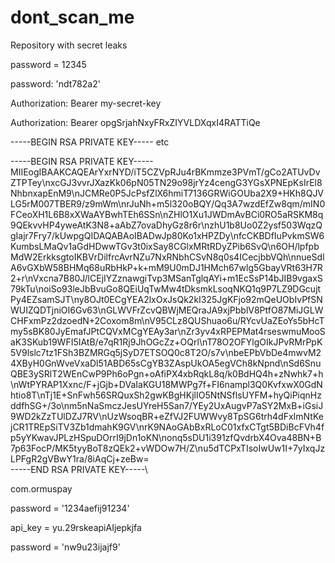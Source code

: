 # dont_scan_me
Repository with secret leaks

password = 12345

password: 'ndt782a2'

Authorization: Bearer my-secret-key

Authorization: Bearer opgSrjahNxyFRxZIYVLDXqxI4RATTiQe

-----BEGIN RSA PRIVATE KEY-----
etc


-----BEGIN RSA PRIVATE KEY-----\
MIIEogIBAAKCAQEArYxrNYD\/iT5CZVpRJu4rBKmmze3PVmT\/gCo2ATUvDvZTPTey\\nxcGJ3vvrJXazKk06pN05TN29o98jrYz4cengG3YGsXPNEpKsIrEl8NhbnxapEnM9\\nJCMRe0P5JcPsfZlX6hmiT7136GRWiGOUba2X9+HKh8QJVLG5rM007TBER9\/z9mWm\\nrJuNh+m5l320oBQY\/Qq3A7wzdEfZw8qm\/mIN0FCeoXH1L6B8xXWaAYBwhTEh6SSn\\nZHlO1Xu1JWDmAvBCi0RO5aRSKM8q9QEkvvHP4yweAtK3N8+aAbZ7ovaDhyGz8r6r\\nzhU1b8Uo0Z2ysf503WqzQgIajr7Fry7\/kUwpgQIDAQABAoIBADwJp80Ko1xHPZDy\\nfcCKBDfIuPvkmSW6KumbsLMaQv1aGdHDwwTGv3t0ixSay8CGlxMRtRDyZPib6SvQ\\n6OH\/lpfpbMdW2ErkksgtoIKBVrDilfrcAvrNZu7NxRNbhCSvN8q0s4ICecjbbVQh\\nnueSdlA6vGXbW58BHMq68uRbHkP+k+mM9U0mDJ1HMch67wlg5GbayVRt63H7R2+r\\nVxcna7B80J\/lCEjIYZznawgiTvp3MSanTglqAYi+m1EcSsP14bJIB9vgaxS79kTu\\noiSo93leJbBvuGo8QEiUqTwMw4tDksmkLsoqNKQ1q9P7LZ9DGcujtPy4EZsamSJT\\ny8OJt0ECgYEA2lxOxJsQk2kI325JgKFjo92mQeUObIvPfSNWUIZQDTjniOI6Gv63\\nGLWVFrZcvQBWjMEQraJA9xjPbblV8PtfO87MiJGLWCHFxmPz2dzoedN+2Coxom8m\\nV95CLz8QUShuao6u\/RYcvUaZEoYs5bHcTmy5sBK80JyEmafJPtCQVxMCgYEAy3ar\\nZr3yv4xRPEPMat4rseswmuMooSaK3SKub19WFI5IAtB\/e7qR1Rj9JhOGcZz+OQrl\\nT78O2OFYlgOIkJPvRMrPpK5V9lslc7tz1FSh3BZMRGq5jSyD7ETSOQ0c8T2O\/s7v\\nbeEPbVbDe4mwvM24XByH0GnWveVxaDl51ABD65sCgYB3ZAspUkOA5egVCh8kNpnd\\nSd6SnuQBE3ySRlT2WEnCwP9Ph6oPgn+oAfiPX4xbRqkL8q\/k0BdHQ4h+zNwhk7+h\\nWtPYRAP1Xxnc\/F+jGjb+DVaIaKGU18MWPg7f+FI6nampl3Q0KvfxwX0GdNhtio8T\\nTj1E+SnFwh56SRQuxSh2gwKBgHKjlIO5NtNSflsUYFM+hyQiPiqnHzddfhSG+\/3o\\nm5nNaSmczJesUYreH5San7\/YEy2UxAugvP7aSY2MxB+iGsiJ9WD2kZzTUlDZJ7RV\\nUzWsoqBR+eZfVJ2FUWWvy8TpSG6trh4dFxImNtKejCR1TREpSiTV3Zb1dmahK9GV\\nrK9NAoGAbBxRLoC01xfxCTgt5BDiBcFVh4fp5yYKwavJPLzHSpuDOrrI9jDn1oKN\\nonq5sDU1i391zfQvdrbX4Ova48BN+B7p63FocP\/MK5tyyBoT8zQEk2+vWDOw7H\/Z\\nu5dTCPxTIsoIwUw1I+7yIxqJzLPFgR2gVBwY1ra\/8iAqCj+zeBw=\
-----END RSA PRIVATE KEY-----\


com.ormuspay

password = '1234aefij91234'

api_key = yu.29rskeapiAIjepkjfa

password = 'nw9u23ijajf9'
